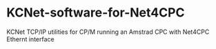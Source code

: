 # KCNet-software-for-Net4CPC
KCNet TCP/IP utilities for CP/M running an Amstrad CPC with Net4CPC Ethernt interface
